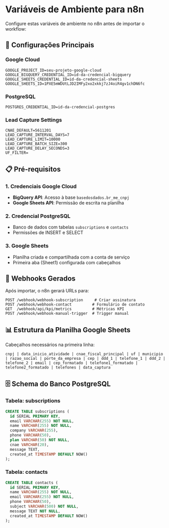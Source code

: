 # Variáveis de Ambiente para n8n

Configure estas variáveis de ambiente no n8n antes de importar o workflow:

## 🔧 Configurações Principais

### Google Cloud
```env
GOOGLE_PROJECT_ID=seu-projeto-google-cloud
GOOGLE_BIGQUERY_CREDENTIAL_ID=id-da-credencial-bigquery
GOOGLE_SHEETS_CREDENTIAL_ID=id-da-credencial-sheets
GOOGLE_SHEETS_ID=1PXE5mWDUtLJD2IMFy2xo2xkkj7zJ4oiR4gv1chDN6fc
```

### PostgreSQL
```env
POSTGRES_CREDENTIAL_ID=id-da-credencial-postgres
```

### Lead Capture Settings
```env
CNAE_DEFAULT=5611201
LEAD_CAPTURE_INTERVAL_DAYS=7
LEAD_CAPTURE_LIMIT=10000
LEAD_CAPTURE_BATCH_SIZE=300
LEAD_CAPTURE_DELAY_SECONDS=3
UF_FILTER=
```

## 📋 Pré-requisitos

### 1. Credenciais Google Cloud
- **BigQuery API**: Acesso à base `basedosdados.br_me_cnpj`
- **Google Sheets API**: Permissão de escrita na planilha

### 2. Credencial PostgreSQL
- Banco de dados com tabelas `subscriptions` e `contacts`
- Permissões de INSERT e SELECT

### 3. Google Sheets
- Planilha criada e compartilhada com a conta de serviço
- Primeira aba (Sheet1) configurada com cabeçalhos

## 🔗 Webhooks Gerados

Após importar, o n8n gerará URLs para:

```
POST /webhook/webhook-subscription     # Criar assinatura
POST /webhook/webhook-contact         # Formulário de contato  
GET  /webhook/api/kpi/metrics         # Métricas KPI
POST /webhook/webhook-manual-trigger  # Trigger manual
```

## 📊 Estrutura da Planilha Google Sheets

Cabeçalhos necessários na primeira linha:

```
cnpj | data_inicio_atividade | cnae_fiscal_principal | uf | municipio | razao_social | porte_da_empresa | cep | ddd_1 | telefone_1 | ddd_2 | telefone_2 | email | cep_formatado | telefone1_formatado | telefone2_formatado | telefones | data_captura
```

## 🗄️ Schema do Banco PostgreSQL

### Tabela: subscriptions
```sql
CREATE TABLE subscriptions (
  id SERIAL PRIMARY KEY,
  email VARCHAR(255) NOT NULL,
  name VARCHAR(255) NOT NULL,
  company VARCHAR(255),
  phone VARCHAR(50),
  plan VARCHAR(50) NOT NULL,
  cnae VARCHAR(20),
  message TEXT,
  created_at TIMESTAMP DEFAULT NOW()
);
```

### Tabela: contacts
```sql
CREATE TABLE contacts (
  id SERIAL PRIMARY KEY,
  name VARCHAR(255) NOT NULL,
  email VARCHAR(255) NOT NULL,
  phone VARCHAR(50),
  subject VARCHAR(500) NOT NULL,
  message TEXT NOT NULL,
  created_at TIMESTAMP DEFAULT NOW()
);
```